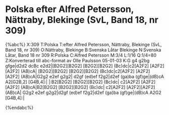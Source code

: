 # Polska efter Alfred Petersson, Nättraby, Blekinge (SvL, Band 18, nr 309)

{%abc%}
X:309
T:Polska
T:efter Alfred Petersson, Nättraby, Blekinge (SvL, Band 18, nr 309)
O:Nättraby, Blekinge
B:Svenska Låtar Blekinge
N:Svenska Låtar, Band 18 nr 309
R:Polska
C:Alfred Petersson
M:3/4
L:1/16
Q:1/4=80
Z:Konverterad till abc-format av  Olle Paulsson 05-01-03
K:G
g4 g2bg gfge|d2d2 dcBc e2d2|[B2G2][B2G2] [B2G2][B2G2] (Bc)dc|c2[A2F2] [A2F2][A2F2] (AB)cA|
[B2G2][B2G2] [B2G2][B2G2] (Bc)dc|c2[A2F2] [A2F2][A2F2] (AB)cA|G2g2 e2ef g2g2|
d2gf (ed)ef f2g2|d2ef (ga)ba (gf)ge|(dB)cA A2[G2B,2] [G4B,4]:|
|:B2[B2G2] [B2G2][B2G2] (Bc)dc| c2[A2F2] [A2F2][A2F2] (AB)cA|B2[B2G2] [B2G2][B2G2] (Bc)dc| c2[A2F2] [A2F2][A2F2] (AB)cA|
G2g2 e2ef g2g2|d2gf (ed)ef f2g2|d2ef (ga)ba (gf)ge|(dB)cA A2G2 [G4B,4]:|

{%endabc%}

